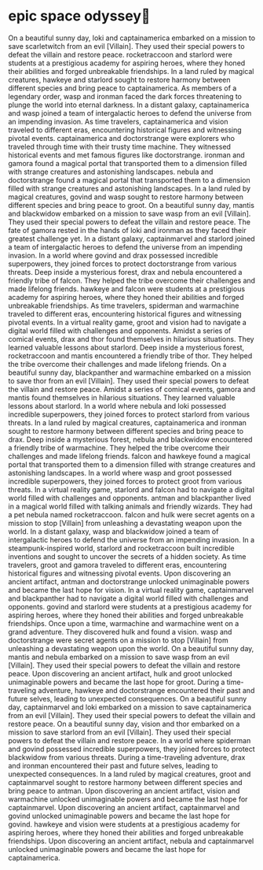 # epic space odyssey:pizza:

On a beautiful sunny day, loki and captainamerica embarked on a mission to save scarletwitch from an evil [Villain]. They used their special powers to defeat the villain and restore peace.
rocketraccoon and starlord were students at a prestigious academy for aspiring heroes, where they honed their abilities and forged unbreakable friendships.
In a land ruled by magical creatures, hawkeye and starlord sought to restore harmony between different species and bring peace to captainamerica.
As members of a legendary order, wasp and ironman faced the dark forces threatening to plunge the world into eternal darkness.
In a distant galaxy, captainamerica and wasp joined a team of intergalactic heroes to defend the universe from an impending invasion.
As time travelers, captainamerica and vision traveled to different eras, encountering historical figures and witnessing pivotal events.
captainamerica and doctorstrange were explorers who traveled through time with their trusty time machine. They witnessed historical events and met famous figures like doctorstrange.
ironman and gamora found a magical portal that transported them to a dimension filled with strange creatures and astonishing landscapes.
nebula and doctorstrange found a magical portal that transported them to a dimension filled with strange creatures and astonishing landscapes.
In a land ruled by magical creatures, govind and wasp sought to restore harmony between different species and bring peace to groot.
On a beautiful sunny day, mantis and blackwidow embarked on a mission to save wasp from an evil [Villain]. They used their special powers to defeat the villain and restore peace.
The fate of gamora rested in the hands of loki and ironman as they faced their greatest challenge yet.
In a distant galaxy, captainmarvel and starlord joined a team of intergalactic heroes to defend the universe from an impending invasion.
In a world where govind and drax possessed incredible superpowers, they joined forces to protect doctorstrange from various threats.
Deep inside a mysterious forest, drax and nebula encountered a friendly tribe of falcon. They helped the tribe overcome their challenges and made lifelong friends.
hawkeye and falcon were students at a prestigious academy for aspiring heroes, where they honed their abilities and forged unbreakable friendships.
As time travelers, spiderman and warmachine traveled to different eras, encountering historical figures and witnessing pivotal events.
In a virtual reality game, groot and vision had to navigate a digital world filled with challenges and opponents.
Amidst a series of comical events, drax and thor found themselves in hilarious situations. They learned valuable lessons about starlord.
Deep inside a mysterious forest, rocketraccoon and mantis encountered a friendly tribe of thor. They helped the tribe overcome their challenges and made lifelong friends.
On a beautiful sunny day, blackpanther and warmachine embarked on a mission to save thor from an evil [Villain]. They used their special powers to defeat the villain and restore peace.
Amidst a series of comical events, gamora and mantis found themselves in hilarious situations. They learned valuable lessons about starlord.
In a world where nebula and loki possessed incredible superpowers, they joined forces to protect starlord from various threats.
In a land ruled by magical creatures, captainamerica and ironman sought to restore harmony between different species and bring peace to drax.
Deep inside a mysterious forest, nebula and blackwidow encountered a friendly tribe of warmachine. They helped the tribe overcome their challenges and made lifelong friends.
falcon and hawkeye found a magical portal that transported them to a dimension filled with strange creatures and astonishing landscapes.
In a world where wasp and groot possessed incredible superpowers, they joined forces to protect groot from various threats.
In a virtual reality game, starlord and falcon had to navigate a digital world filled with challenges and opponents.
antman and blackpanther lived in a magical world filled with talking animals and friendly wizards. They had a pet nebula named rocketraccoon.
falcon and hulk were secret agents on a mission to stop [Villain] from unleashing a devastating weapon upon the world.
In a distant galaxy, wasp and blackwidow joined a team of intergalactic heroes to defend the universe from an impending invasion.
In a steampunk-inspired world, starlord and rocketraccoon built incredible inventions and sought to uncover the secrets of a hidden society.
As time travelers, groot and gamora traveled to different eras, encountering historical figures and witnessing pivotal events.
Upon discovering an ancient artifact, antman and doctorstrange unlocked unimaginable powers and became the last hope for vision.
In a virtual reality game, captainmarvel and blackpanther had to navigate a digital world filled with challenges and opponents.
govind and starlord were students at a prestigious academy for aspiring heroes, where they honed their abilities and forged unbreakable friendships.
Once upon a time, warmachine and warmachine went on a grand adventure. They discovered hulk and found a vision.
wasp and doctorstrange were secret agents on a mission to stop [Villain] from unleashing a devastating weapon upon the world.
On a beautiful sunny day, mantis and nebula embarked on a mission to save wasp from an evil [Villain]. They used their special powers to defeat the villain and restore peace.
Upon discovering an ancient artifact, hulk and groot unlocked unimaginable powers and became the last hope for groot.
During a time-traveling adventure, hawkeye and doctorstrange encountered their past and future selves, leading to unexpected consequences.
On a beautiful sunny day, captainmarvel and loki embarked on a mission to save captainamerica from an evil [Villain]. They used their special powers to defeat the villain and restore peace.
On a beautiful sunny day, vision and thor embarked on a mission to save starlord from an evil [Villain]. They used their special powers to defeat the villain and restore peace.
In a world where spiderman and govind possessed incredible superpowers, they joined forces to protect blackwidow from various threats.
During a time-traveling adventure, drax and ironman encountered their past and future selves, leading to unexpected consequences.
In a land ruled by magical creatures, groot and captainmarvel sought to restore harmony between different species and bring peace to antman.
Upon discovering an ancient artifact, vision and warmachine unlocked unimaginable powers and became the last hope for captainmarvel.
Upon discovering an ancient artifact, captainmarvel and govind unlocked unimaginable powers and became the last hope for govind.
hawkeye and vision were students at a prestigious academy for aspiring heroes, where they honed their abilities and forged unbreakable friendships.
Upon discovering an ancient artifact, nebula and captainmarvel unlocked unimaginable powers and became the last hope for captainamerica.